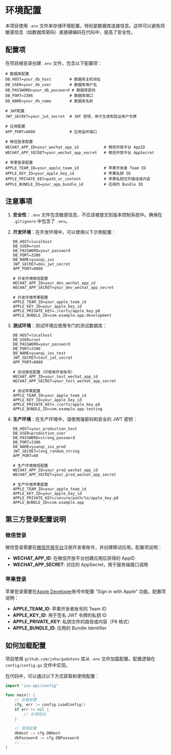 # 环境配置

本项目使用 `.env` 文件来存储环境配置，特别是数据库连接信息。这样可以避免将敏感信息（如数据库密码）直接硬编码在代码中，提高了安全性。

## 配置项

在项目根目录创建 `.env` 文件，包含以下配置项：

```
# 数据库配置
DB_HOST=your_db_host        # 数据库主机地址
DB_USER=your_db_user        # 数据库用户名
DB_PASSWORD=your_db_password # 数据库密码
DB_PORT=3306                # 数据库端口
DB_NAME=your_db_name        # 数据库名称

# JWT配置
JWT_SECRET=your_jwt_secret  # JWT 密钥，用于生成和验证用户令牌

# 应用配置
APP_PORT=8080               # 应用监听端口

# 微信登录配置
WECHAT_APP_ID=your_wechat_app_id           # 微信开放平台 AppID
WECHAT_APP_SECRET=your_wechat_app_secret   # 微信开放平台 AppSecret

# 苹果登录配置
APPLE_TEAM_ID=your_apple_team_id           # 苹果开发者 Team ID
APPLE_KEY_ID=your_apple_key_id             # 苹果私钥 ID
APPLE_PRIVATE_KEY=path_or_content          # 苹果私钥文件路径或内容
APPLE_BUNDLE_ID=your_app_bundle_id         # 应用的 Bundle ID
```

## 注意事项

1. **安全性**：`.env` 文件包含敏感信息，不应该被提交到版本控制系统中。确保在 `.gitignore` 中包含了 `.env`。

2. **开发环境**：在开发环境中，可以使用以下示例配置：
   ```
   DB_HOST=localhost
   DB_USER=root
   DB_PASSWORD=your_password
   DB_PORT=3306
   DB_NAME=yuanqi_ios
   JWT_SECRET=dev_jwt_secret
   APP_PORT=8080
   
   # 开发环境微信配置
   WECHAT_APP_ID=your_dev_wechat_app_id
   WECHAT_APP_SECRET=your_dev_wechat_app_secret
   
   # 开发环境苹果配置
   APPLE_TEAM_ID=your_apple_team_id
   APPLE_KEY_ID=your_apple_key_id
   APPLE_PRIVATE_KEY=./certs/apple_key.p8
   APPLE_BUNDLE_ID=com.example.app.development
   ```

3. **测试环境**：测试环境应使用专门的测试数据库：
   ```
   DB_HOST=localhost
   DB_USER=root
   DB_PASSWORD=your_password
   DB_PORT=3306
   DB_NAME=yuanqi_ios_test
   JWT_SECRET=test_jwt_secret
   APP_PORT=8080
   
   # 测试微信配置（可使用开发账号）
   WECHAT_APP_ID=your_test_wechat_app_id
   WECHAT_APP_SECRET=your_test_wechat_app_secret
   
   # 测试苹果配置
   APPLE_TEAM_ID=your_apple_team_id
   APPLE_KEY_ID=your_apple_key_id
   APPLE_PRIVATE_KEY=./certs/apple_key.p8
   APPLE_BUNDLE_ID=com.example.app.testing
   ```

4. **生产环境**：在生产环境中，请使用强密码和安全的 JWT 密钥：
   ```
   DB_HOST=your_production_host
   DB_USER=production_user
   DB_PASSWORD=strong_password
   DB_PORT=3306
   DB_NAME=yuanqi_ios_prod
   JWT_SECRET=long_random_string
   APP_PORT=80
   
   # 生产环境微信配置
   WECHAT_APP_ID=your_prod_wechat_app_id
   WECHAT_APP_SECRET=your_prod_wechat_app_secret
   
   # 生产环境苹果配置
   APPLE_TEAM_ID=your_apple_team_id
   APPLE_KEY_ID=your_apple_key_id
   APPLE_PRIVATE_KEY=/secure/path/to/apple_key.p8
   APPLE_BUNDLE_ID=com.example.app
   ```

## 第三方登录配置说明

### 微信登录

微信登录需要在[微信开放平台](https://open.weixin.qq.com/)注册开发者账号，并创建移动应用。配置项说明：

- **WECHAT_APP_ID**: 在微信开放平台创建应用后获得的 AppID
- **WECHAT_APP_SECRET**: 对应的 AppSecret，用于服务端接口调用

### 苹果登录

苹果登录需要在[Apple Developer](https://developer.apple.com/)账号中配置 "Sign in with Apple" 功能。配置项说明：

- **APPLE_TEAM_ID**: 苹果开发者账号的 Team ID
- **APPLE_KEY_ID**: 用于签名 JWT 令牌的私钥 ID
- **APPLE_PRIVATE_KEY**: 私钥文件的路径或内容（P8 格式）
- **APPLE_BUNDLE_ID**: 应用的 Bundle Identifier

## 如何加载配置

项目使用 `github.com/joho/godotenv` 库从 `.env` 文件加载配置。配置逻辑在 `config/config.go` 文件中实现。

在代码中，可以通过以下方式获取和使用配置：

```go
import "ios-api/config"

func main() {
    // 加载配置
    cfg, err := config.LoadConfig()
    if err != nil {
        // 处理错误
    }
    
    // 使用配置
    dbHost := cfg.DBHost
    dbPassword := cfg.DBPassword
    // ...
}
``` 